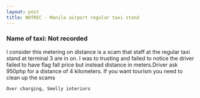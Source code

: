 ```yaml
---
layout: post
title: NOTREC - Manila airport regular taxi stand
---
```


### Name of taxi: Not recorded

I consider this metering on distance is a scam that staff at the regular taxi stand at terminal 3 are in on.
I was to trusting and failed to notice the driver failed to have flag fall price but instead distance in meters.Driver ask 950php for a distance of 4 kilometers. If you want  tourism you need to clean up the scams

```Over charging, Smelly interiors```
